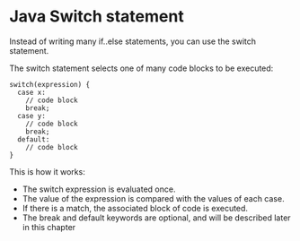 # Java Switch statement
Instead of writing many if..else statements, you can use the switch statement.

The switch statement selects one of many code blocks to be executed:

```
switch(expression) {
  case x:
    // code block
    break;
  case y:
    // code block
    break;
  default:
    // code block
}
```

This is how it works:

* The switch expression is evaluated once.
* The value of the expression is compared with the values of each case.
* If there is a match, the associated block of code is executed.
* The break and default keywords are optional, and will be described later in this chapter